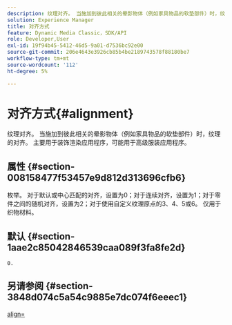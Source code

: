 ```yaml
---
description: 纹理对齐。 当施加到彼此相关的晕影物体（例如家具物品的软垫部件）时，纹理的对齐。 主要用于装饰渲染应用程序，可能用于高级服装应用程序。
solution: Experience Manager
title: 对齐方式
feature: Dynamic Media Classic，SDK/API
role: Developer,User
exl-id: 19f94b45-5412-46d5-9a01-d7536bc92e00
source-git-commit: 206e4643e3926cb85b4be2189743578f88180be7
workflow-type: tm+mt
source-wordcount: '112'
ht-degree: 5%

---
```


# 对齐方式{#alignment}

纹理对齐。 当施加到彼此相关的晕影物体（例如家具物品的软垫部件）时，纹理的对齐。 主要用于装饰渲染应用程序，可能用于高级服装应用程序。

## 属性 {#section-008158477f53457e9d812d313696cfb6}

枚举。 对于默认或中心匹配的对齐，设置为0；对于连续对齐，设置为1；对于零件之间的随机对齐，设置为2；对于使用自定义纹理原点的3、4、5或6。 仅用于织物材料。

## 默认 {#section-1aae2c85042846539caa089f3fa8fe2d}

`0.`

## 另请参阅 {#section-3848d074c5a54c9885e7dc074f6eeec1}

[align=](../../../../../ir-api/http-protocol/image-rendering-api-ref/c-ir-http-protocol-ref/c-ir-http-protocol-command-reference/r-ir-align.md#reference-4d63baa522ce42f9b15167ba34c5c6a7)
